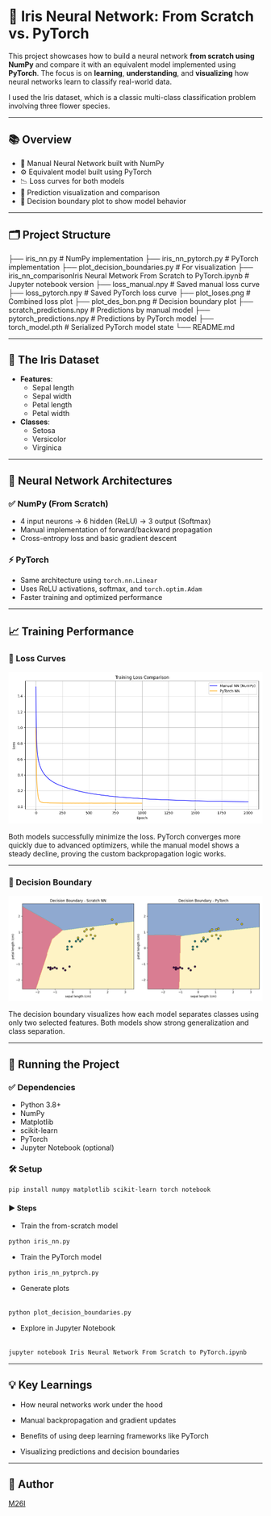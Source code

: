 # 🌼 Iris Neural Network: From Scratch vs. PyTorch

This project showcases how to build a neural network **from scratch using NumPy** and compare it with an equivalent model implemented using **PyTorch**. The focus is on **learning**, **understanding**, and **visualizing** how neural networks learn to classify real-world data.

I used the Iris dataset, which is a classic multi-class classification problem involving three flower species.

---

## 📚 Overview

- 🧠 Manual Neural Network built with NumPy
- ⚙️ Equivalent model built using PyTorch
- 📉 Loss curves for both models
- 🎯 Prediction visualization and comparison
- 🌈 Decision boundary plot to show model behavior

---

## 🗂️ Project Structure

├── iris_nn.py # NumPy implementation
├── iris_nn_pytorch.py # PyTorch implementation
├── plot_decision_boundaries.py # For visualization
├── iris_nn_comparisonIris Neural Metwork From Scratch to PyTorch.ipynb # Jupyter notebook version
├── loss_manual.npy # Saved manual loss curve
├── loss_pytorch.npy # Saved PyTorch loss curve
├── plot_loses.png #  Combined loss plot
├── plot_des_bon.png # Decision boundary plot
├── scratch_predictions.npy # Predictions by manual model
├── pytorch_predictions.npy # Predictions by PyTorch model
├── torch_model.pth # Serialized PyTorch model state
└── README.md

---

## 🌸 The Iris Dataset

- **Features**:  
  - Sepal length  
  - Sepal width  
  - Petal length  
  - Petal width  
- **Classes**:  
  - Setosa  
  - Versicolor  
  - Virginica

---

## 🔧 Neural Network Architectures

### ✅ NumPy (From Scratch)
- 4 input neurons → 6 hidden (ReLU) → 3 output (Softmax)
- Manual implementation of forward/backward propagation
- Cross-entropy loss and basic gradient descent

### ⚡ PyTorch
- Same architecture using `torch.nn.Linear`
- Uses ReLU activations, softmax, and `torch.optim.Adam`
- Faster training and optimized performance

---

## 📈 Training Performance

### 🧪 Loss Curves

![Loss Plot](plot_loses.png)

Both models successfully minimize the loss. PyTorch converges more quickly due to advanced optimizers, while the manual model shows a steady decline, proving the custom backpropagation logic works.

---

### 🧠 Decision Boundary

![Decision Boundary](plot_des_bon.png)

The decision boundary visualizes how each model separates classes using only two selected features. Both models show strong generalization and class separation.

---

## 🚀 Running the Project

### ✅ Dependencies

- Python 3.8+
- NumPy
- Matplotlib
- scikit-learn
- PyTorch
- Jupyter Notebook (optional)

### 🛠️ Setup

```bash
pip install numpy matplotlib scikit-learn torch notebook

```
#### ▶️ Steps

- Train the from-scratch model

```bash
python iris_nn.py

```
- Train the PyTorch model

```bash
python iris_nn_pytprch.py

```

- Generate plots

```bash 

python plot_decision_boundaries.py

```

- Explore in Jupyter Notebook

```bash 

jupyter notebook Iris Neural Network From Scratch to PyTorch.ipynb

```
---

## 💡 Key Learnings

- How neural networks work under the hood

- Manual backpropagation and gradient updates

- Benefits of using deep learning frameworks like PyTorch

- Visualizing predictions and decision boundaries

---

## 👤 Author

[M26I](https://github.com/M26I)